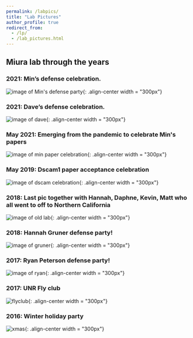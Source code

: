 ```yaml
---
permalink: /labpics/
title: "Lab Pictures"
author_profile: true
redirect_from: 
  - /lp/
  - /lab_pictures.html
---
```

## Miura lab through the years  






### 2021: Min’s defense celebration.
![image of Min's defense party](/images/min_Defense_copy.jpeg){: .align-center width = "300px"}


### 2021: Dave’s defense celebration.
![image of dave](/images/Dave.jpeg){: .align-center width = "300px"}


### May 2021: Emerging from the pandemic to celebrate Min's papers
![image of min paper celebration](/images/post_pandemic.jpg){: .align-center width = "300px"}


### May 2019: Dscam1 paper acceptance celebration 
![image of dscam celebration](/images/dscam1_party.jpg){: .align-center width = "300px"}
 

### 2018: Last pic together with Hannah, Daphne, Kevin, Matt who all went to off to Northern California 
![image of old lab](/images/lab_pic.jpeg){: .align-center width = "300px"}

### 2018: Hannah Gruner defense party!
![image of gruner](/images/gruner_defense.jpg){: .align-center width = "300px"}


### 2017: Ryan Peterson defense party!
![image of ryan](/images/ryan.jpg){: .align-center width = "300px"}


### 2017: UNR Fly club
![flyclub](/images/fly_club_2017.jpg){: .align-center width = "300px"}


### 2016: Winter holiday party
![xmas](/images/holiday.jpg){: .align-center width = "300px"}



